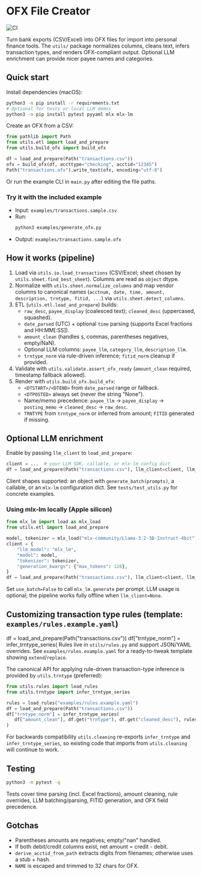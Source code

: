 # OFX File Creator

![CI](https://github.com/mjaarnold95/ofx_file_creator/actions/workflows/ci.yml/badge.svg)

Turn bank exports (CSV/Excel) into OFX files for import into personal finance tools.
The `utils/` package normalizes columns, cleans text, infers transaction types, and
renders OFX-compliant output. Optional LLM enrichment can provide nicer payee names and
categories.

## Quick start

Install dependencies (macOS):

```bash
python3 -m pip install -r requirements.txt
# Optional for tests or local LLM demos
python3 -m pip install pytest pyyaml mlx mlx-lm
```

Create an OFX from a CSV:

```python
from pathlib import Path
from utils.etl import load_and_prepare
from utils.build_ofx import build_ofx

df = load_and_prepare(Path("transactions.csv"))
ofx = build_ofx(df, accttype="checking", acctid="12345")
Path("transactions.ofx").write_text(ofx, encoding="utf-8")
```

Or run the example CLI in `main.py` after editing the file paths.

### Try it with the included example

- Input: `examples/transactions.sample.csv`
- Run:
   ```bash
   python3 examples/generate_ofx.py
   ```
- Output: `examples/transactions.sample.ofx`

## How it works (pipeline)

1) Load via `utils.io.load_transactions` (CSV/Excel; sheet chosen by
   `utils.sheet.find_best_sheet`). Columns are read as `object` dtype.
2) Normalize with `utils.sheet.normalize_columns` and map vendor columns to canonical
   names (`acctnum, date, time, amount, description, trntype, fitid, ...`) via
   `utils.sheet.detect_columns`.
3) ETL (`utils.etl.load_and_prepare`) builds:
   - `raw_desc`, `payee_display` (coalesced text); `cleaned_desc` (uppercased, squashed).
   - `date_parsed` (UTC) + optional `time` parsing (supports Excel fractions and HH:MM[:SS]).
   - `amount_clean` (handles `$`, commas, parentheses negatives, empty/NaN).
   - Optional LLM columns: `payee_llm`, `category_llm`, `description_llm`.
   - `trntype_norm` via rule-driven inference; `fitid_norm` cleanup if provided.
4) Validate with `utils.validate.assert_ofx_ready` (`amount_clean` required, timestamp fallback allowed).
5) Render with `utils.build_ofx.build_ofx`:
   - `<DTSTART>/<DTEND>` from `date_parsed` range or fallback.
   - `<DTPOSTED>` always set (never the string "None").
   - Name/memo precedence: `payee_llm` → `payee_display` → `posting_memo` → `cleaned_desc` → `raw_desc`.
   - `TRNTYPE` from `trntype_norm` or inferred from amount; `FITID` generated if missing.

## Optional LLM enrichment

Enable by passing `llm_client` to `load_and_prepare`:

```python
client = ...  # your LLM SDK, callable, or mlx-lm config dict
df = load_and_prepare(Path("transactions.csv"), llm_client=client, llm_batch_size=10)
```

Client shapes supported: an object with `generate_batch(prompts)`, a callable, or an
`mlx-lm` configuration dict. See `tests/test_utils.py` for concrete examples.

### Using mlx-lm locally (Apple silicon)

```python
from mlx_lm import load as mlx_load
from utils.etl import load_and_prepare

model, tokenizer = mlx_load("mlx-community/Llama-3.2-3B-Instruct-4bit")
client = {
    "llm_model": "mlx_lm",
    "model": model,
    "tokenizer": tokenizer,
    "generation_kwargs": {"max_tokens": 128},
}
df = load_and_prepare(Path("transactions.csv"), llm_client=client, llm_batch_size=10)
```

Set `use_batch=False` to call `mlx_lm.generate` per prompt. LLM usage is optional; the
pipeline works fully offline when `llm_client=None`.

## Customizing transaction type rules (template: `examples/rules.example.yaml`)

df = load_and_prepare(Path("transactions.csv"))
df["trntype_norm"] = infer_trntype_series(
Rules live in `utils/rules.py` and support JSON/YAML overrides. See
`examples/rules.example.yaml` for a ready-to-tweak template showing `extend`/`replace`.

The canonical API for applying rule-driven transaction-type inference is
provided by `utils.trntype` (preferred):

```python
from utils.rules import load_rules
from utils.trntype import infer_trntype_series

rules = load_rules("examples/rules.example.yaml")
df = load_and_prepare(Path("transactions.csv"))
df["trntype_norm"] = infer_trntype_series(
   df["amount_clean"], df.get("trntype"), df.get("cleaned_desc"), rules=rules
)
```

For backwards compatibility `utils.cleaning` re-exports `infer_trntype` and
`infer_trntype_series`, so existing code that imports from
`utils.cleaning` will continue to work.

## Testing

```bash
python3 -m pytest -q
```

Tests cover time parsing (incl. Excel fractions), amount cleaning, rule overrides,
LLM batching/parsing, FITID generation, and OFX field precedence.

## Gotchas

- Parentheses amounts are negatives; empty/"nan" handled.
- If both debit/credit columns exist, net amount = credit - debit.
- `derive_acctid_from_path` extracts digits from filenames; otherwise uses a stub + hash.
- `NAME` is escaped and trimmed to 32 chars for OFX.
